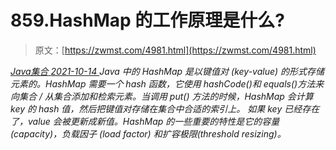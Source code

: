 <!--yml
category: 未分类
date: 0001-01-01 00:00:00
-->

# 859.HashMap 的工作原理是什么?

> 原文：[https://zwmst.com/4981.html](https://zwmst.com/4981.html)

   [ *Java集合* ](https://zwmst.com/java%e9%9b%86%e5%90%88)*[ <time datetime="2021-10-14T22:43:42+08:00"> 2021-10-14 </time> ](https://zwmst.com/4981.html)  Java 中的 HashMap 是以键值对 (key-value) 的形式存储元素的。HashMap 需要一个 hash 函数，它使用 hashCode()和 equals()方法来向集合 / 从集合添加和检索元素。当调用 put() 方法的时候，HashMap 会计算 key 的 hash 值，然后把键值对存储在集合中合适的索引上。 如果 key 已经存在了，value 会被更新成新值。HashMap 的一些重要的特性是它的容量 (capacity)，负载因子 (load factor) 和扩容极限(threshold resizing)。*